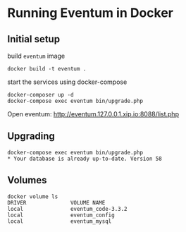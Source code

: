 # Running Eventum in Docker

## Initial setup

build `eventum` image
```
docker build -t eventum .
```

start the services using docker-compose

```
docker-composer up -d
docker-compose exec eventum bin/upgrade.php
```

Open eventum: http://eventum.127.0.0.1.xip.io:8088/list.php


## Upgrading

```
docker-compose exec eventum bin/upgrade.php
* Your database is already up-to-date. Version 58
```

## Volumes

```
docker volume ls
DRIVER              VOLUME NAME
local               eventum_code-3.3.2
local               eventum_config
local               eventum_mysql
```
